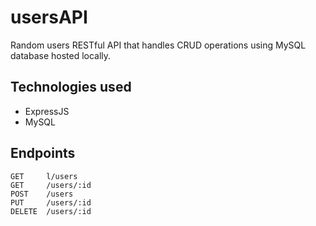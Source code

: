 # usersAPI
Random users RESTful API that handles CRUD operations using MySQL database hosted locally.

## Technologies used
- ExpressJS
- MySQL

## Endpoints
```
GET     l/users
GET     /users/:id
POST    /users
PUT     /users/:id
DELETE  /users/:id
```
